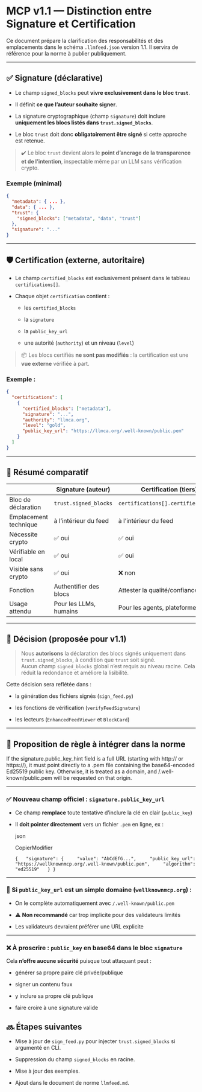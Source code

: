 # MCP v1.1 — Distinction entre Signature et Certification

Ce document prépare la clarification des responsabilités et des emplacements dans le schéma `.llmfeed.json` version 1.1. Il servira de référence pour la norme à publier publiquement.

---

## ✅ Signature (déclarative)

- Le champ `signed_blocks` peut **vivre exclusivement dans le bloc `trust`**.

- Il définit **ce que l’auteur souhaite signer**.

- La signature cryptographique (champ `signature`) doit inclure **uniquement les blocs listés dans `trust.signed_blocks`**.

- Le bloc `trust` doit donc **obligatoirement être signé** si cette approche est retenue.

> ✔️ Le bloc `trust` devient alors le **point d’ancrage de la transparence et de l’intention**, inspectable même par un LLM sans vérification crypto.

### Exemple (minimal)

```json
{
  "metadata": { ... },
  "data": { ... },
  "trust": {
    "signed_blocks": ["metadata", "data", "trust"]
  },
  "signature": "..."
}
```

---

## 🛡️ Certification (externe, autoritaire)

- Le champ `certified_blocks` est exclusivement présent dans le tableau `certifications[]`.

- Chaque objet `certification` contient :
  
  - les `certified_blocks`
  
  - la `signature`
  
  - la `public_key_url`
  
  - une autorité (`authority`) et un niveau (`level`)

> 📦 Les blocs certifiés **ne sont pas modifiés** : la certification est une **vue externe** vérifiée à part.

### Exemple :

```json
{
  "certifications": [
    {
      "certified_blocks": ["metadata"],
      "signature": "...",
      "authority": "llmca.org",
      "level": "gold",
      "public_key_url": "https://llmca.org/.well-known/public.pem"
    }
  ]
}
```

---

## 🧩 Résumé comparatif

|                       | Signature (auteur)     | Certification (tiers)               |
| --------------------- | ---------------------- | ----------------------------------- |
| Bloc de déclaration   | `trust.signed_blocks`  | `certifications[].certified_blocks` |
| Emplacement technique | à l’intérieur du feed  | à l’intérieur du feed               |
| Nécessite crypto      | ✅ oui                  | ✅ oui                               |
| Vérifiable en local   | ✅ oui                  | ✅ oui                               |
| Visible sans crypto   | ✅ oui                  | ❌ non                               |
| Fonction              | Authentifier des blocs | Attester la qualité/confiance       |
| Usage attendu         | Pour les LLMs, humains | Pour les agents, plateformes        |

---

## 📌 Décision (proposée pour v1.1)

> Nous **autorisons** la déclaration des blocs signés uniquement dans `trust.signed_blocks`, à condition que `trust` soit signé.  
> Aucun champ `signed_blocks` global n’est requis au niveau racine. Cela réduit la redondance et améliore la lisibilité.

Cette décision sera reflétée dans :

- la génération des fichiers signés (`sign_feed.py`)

- les fonctions de vérification (`verifyFeedSignature`)

- les lecteurs (`EnhancedFeedViewer` et `BlockCard`)

---

## 📘 Proposition de règle à intégrer dans la norme

If the signature.public_key_hint field is a full URL (starting with http:// or https://), it must point directly to a .pem file containing the base64-encoded Ed25519 public key.
Otherwise, it is treated as a domain, and /.well-known/public.pem will be requested on that origin.

---

### ✅ Nouveau champ officiel : `signature.public_key_url`

- Ce champ **remplace** toute tentative d’inclure la clé en clair (`public_key`)

- Il **doit pointer directement** vers un fichier `.pem` en ligne, ex :
  
  json
  
  CopierModifier
  
  `{   "signature": {     "value": "AbCdEfG...",     "public_key_url": "https://wellknownmcp.org/.well-known/public.pem",     "algorithm": "ed25519"   } }`

---

### 🔄 Si `public_key_url` est un simple domaine (`wellknownmcp.org`) :

- On le complète automatiquement avec `/.well-known/public.pem`

- ⚠️ **Non recommandé** car trop implicite pour des validateurs limités

- Les validateurs devraient préférer une URL explicite

---

### ❌ À proscrire : `public_key` en base64 dans le bloc `signature`

Cela **n’offre aucune sécurité** puisque tout attaquant peut :

- générer sa propre paire clé privée/publique

- signer un contenu faux

- y inclure sa propre clé publique

- faire croire à une signature valide

## 🔜 Étapes suivantes

- Mise à jour de `sign_feed.py` pour injecter `trust.signed_blocks` si argumenté en CLI.

- Suppression du champ `signed_blocks` en racine.

- Mise à jour des exemples.

- Ajout dans le document de norme `llmfeed.md`.
